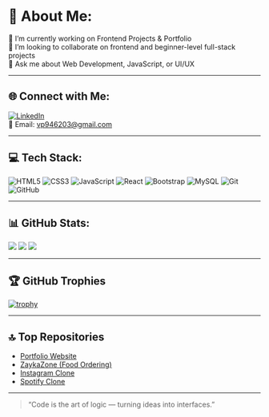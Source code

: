 # 💫 About Me:
🔭 I’m currently working on Frontend Projects & Portfolio   
👯 I’m looking to collaborate on frontend and beginner-level full-stack projects    
💬 Ask me about Web Development, JavaScript, or UI/UX   

---

## 🌐 Connect with Me:
[![LinkedIn](https://img.shields.io/badge/LinkedIn-blue?style=for-the-badge&logo=linkedin)](https://www.linkedin.com/in/vikash308)  
📧 Email: vp946203@gmail.com  

---

## 💻 Tech Stack:
![HTML5](https://img.shields.io/badge/html5-%23E34F26.svg?style=flat&logo=html5&logoColor=white)
![CSS3](https://img.shields.io/badge/css3-%231572B6.svg?style=flat&logo=css3&logoColor=white)
![JavaScript](https://img.shields.io/badge/javascript-%23323330.svg?style=flat&logo=javascript&logoColor=%23F7DF1E)
![React](https://img.shields.io/badge/react-%2320232a.svg?style=flat&logo=react&logoColor=%2361DAFB)
![Bootstrap](https://img.shields.io/badge/bootstrap-%23563D7C.svg?style=flat&logo=bootstrap&logoColor=white)
![MySQL](https://img.shields.io/badge/mysql-%2300f.svg?style=flat&logo=mysql&logoColor=white)
![Git](https://img.shields.io/badge/git-%23F05033.svg?style=flat&logo=git&logoColor=white)
![GitHub](https://img.shields.io/badge/github-%23121011.svg?style=flat&logo=github&logoColor=white)

---

## 📊 GitHub Stats:
![](https://github-readme-stats.vercel.app/api?username=vikash308&show_icons=true&theme=radical)
![](https://github-readme-streak-stats.herokuapp.com/?user=vikash308&theme=radical)
![](https://github-readme-stats.vercel.app/api/top-langs/?username=vikash308&layout=compact&theme=radical)

---

## 🏆 GitHub Trophies
[![trophy](https://github-profile-trophy.vercel.app/?username=vikash308&theme=tokyonight)](https://github.com/ryo-ma/github-profile-trophy)

---

## 🔝 Top Repositories
- [Portfolio Website](https://github.com/vikash308/Personal-Portfolio)
- [ZaykaZone (Food Ordering)](https://github.com/vikash308/zaykazone)
- [Instagram Clone](https://github.com/vikash308/instagram-clone)
- [Spotify Clone](https://github.com/vikash308/spotify-clone)

---

> “Code is the art of logic — turning ideas into interfaces.”

